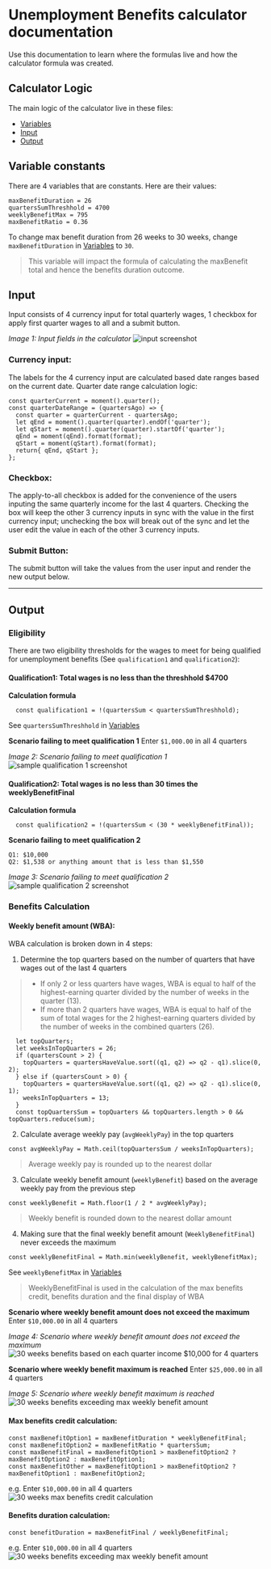 # Unemployment Benefits calculator documentation
Use this documentation to learn where the formulas live and how the calculator formula was created.
## Calculator Logic
The main logic of the calculator live in these files:
- [Variables](../src/data/variables.json)
- [Input](../src/components/Form/index.js)
- [Output](../src/components/Form/output.js)

## Variable constants
There are 4 variables that are constants. Here are their values:
```
maxBenefitDuration = 26
quartersSumThreshhold = 4700
weeklyBenefitMax = 795
maxBenefitRatio = 0.36
```

To change max benefit duration from 26 weeks to 30 weeks, change `maxBenefitDuration` in [Variables](../src/data/variables.json) to `30`.
> This variable will impact the formula of calculating the maxBenefit total and hence the benefits duration outcome.

## Input

Input consists of 4 currency input for total quarterly wages, 1 checkbox for apply first quarter wages to all and a submit button.

*Image 1: Input fields in the calculator*
![input screenshot](./media/input.png)


### Currency input:
The labels for the 4 currency input are calculated based date ranges based on the current date.
Quarter date range calculation logic:
```
const quarterCurrent = moment().quarter();
const quarterDateRange = (quartersAgo) => {
  const quarter = quarterCurrent - quartersAgo;
  let qEnd = moment().quarter(quarter).endOf('quarter');
  let qStart = moment().quarter(quarter).startOf('quarter');
  qEnd = moment(qEnd).format(format);
  qStart = moment(qStart).format(format);
  return{ qEnd, qStart };
};
```

### Checkbox:
The apply-to-all checkbox is added for the convenience of the users inputing the same quarterly income for the last 4 quarters. Checking the box will keep the other 3 currency inputs in sync with the value in the first currency input; unchecking the box will break out of the sync and let the user edit the value in each of the other 3 currency inputs.

### Submit Button:
The submit button will take the values from the user input and render the new output below.


----
## Output

### Eligibility
There are two eligibility thresholds for the wages to meet for being qualified for unemployment benefits (See `qualification1` and `qualification2`):

#### Qualification1: Total wages is no less than the threshhold $4700

**Calculation formula**
```
  const qualification1 = !(quartersSum < quartersSumThreshhold);
```
See `quartersSumThreshhold` in [Variables](../src/data/variables.json)

**Scenario failing to meet qualification 1**
Enter `$1,000.00` in all 4 quarters

*Image 2: Scenario failing to meet qualification 1*
![sample qualification 1 screenshot](./media/output-disqualification1.png)

#### Qualification2: Total wages is no less than 30 times the weeklyBenefitFinal

**Calculation formula**
```
  const qualification2 = !(quartersSum < (30 * weeklyBenefitFinal));
```
**Scenario failing to meet qualification 2**
```
Q1: $10,000
Q2: $1,538 or anything amount that is less than $1,550
```
*Image 3: Scenario failing to meet qualification 2*
![sample qualification 2 screenshot](./media/output-disqualification2-fail.png)



### Benefits Calculation
#### Weekly benefit amount (WBA):
WBA calculation is broken down in 4 steps:
1. Determine the top quarters based on the number of quarters that have wages out of the last 4 quarters
> - If only 2 or less quarters have wages, WBA is equal to half of the highest-earning quarter divided by the number of weeks in the quarter (13).
> - If more than 2 quarters have wages, WBA is equal to half of the sum of total wages for the 2 highest-earning quarters divided by the number of weeks in the combined quarters (26).
```
  let topQuarters;
  let weeksInTopQuarters = 26;
  if (quartersCount > 2) {
    topQuarters = quartersHaveValue.sort((q1, q2) => q2 - q1).slice(0, 2);
  } else if (quartersCount > 0) {
    topQuarters = quartersHaveValue.sort((q1, q2) => q2 - q1).slice(0, 1);
    weeksInTopQuarters = 13;
  }
  const topQuartersSum = topQuarters && topQuarters.length > 0 && topQuarters.reduce(sum);
```

2. Calculate average weekly pay (`avgWeeklyPay`) in the top quarters
```
const avgWeeklyPay = Math.ceil(topQuartersSum / weeksInTopQuarters);
```
> Average weekly pay is rounded up to the nearest dollar

3. Calculate weekly benefit amount (`weeklyBenefit`) based on the average weekly pay from the previous step
```
const weeklyBenefit = Math.floor(1 / 2 * avgWeeklyPay);
```
> Weekly benefit is rounded down to the nearest dollar amount

4. Making sure that the final weekly benefit amount (`WeeklyBenefitFinal`) never exceeds the maximum
```
const weeklyBenefitFinal = Math.min(weeklyBenefit, weeklyBenefitMax);
```
See `weeklyBenefitMax` in [Variables](../src/data/variables.json)
> WeeklyBenefitFinal is used in the calculation of the max benefits credit, benefits duration and the final display of WBA

**Scenario where weekly benefit amount does not exceed the maximum**
Enter `$10,000.00` in all 4 quarters

*Image 4: Scenario where weekly benefit amount does not exceed the maximum*
![30 weeks benefits based on each quarter income $10,000 for 4 quarters](./media/output-30-wba.png)

**Scenario where weekly benefit maximum is reached**
Enter `$25,000.00` in all 4 quarters

*Image 5: Scenario where weekly benefit maximum is reached*
![30 weeks benefits exceeding max weekly benefit amount](./media/output-30-max-wba.png)

#### Max benefits credit calculation:
```
const maxBenefitOption1 = maxBenefitDuration * weeklyBenefitFinal;
const maxBenefitOption2 = maxBenefitRatio * quartersSum;
const maxBenefitFinal = maxBenefitOption1 > maxBenefitOption2 ? maxBenefitOption2 : maxBenefitOption1;
const maxBenefitOther = maxBenefitOption1 > maxBenefitOption2 ? maxBenefitOption1 : maxBenefitOption2;
```
e.g. Enter `$10,000.00` in all 4 quarters
![30 weeks max benefits credit calculation](./media/output-30-max.png)
#### Benefits duration calculation:
```
const benefitDuration = maxBenefitFinal / weeklyBenefitFinal;
```
e.g. Enter `$10,000.00` in all 4 quarters
![30 weeks benefits exceeding max weekly benefit amount](./media/output-30-duration.png)
